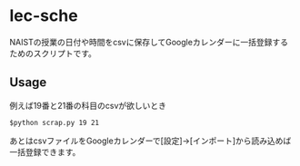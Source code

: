 # lec-sche
NAISTの授業の日付や時間をcsvに保存してGoogleカレンダーに一括登録するためのスクリプトです。

## Usage
例えば19番と21番の科目のcsvが欲しいとき  

`$python scrap.py 19 21`

あとはcsvファイルをGoogleカレンダーで[設定]->[インポート]から読み込めば一括登録できます。
